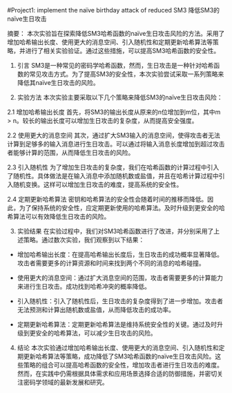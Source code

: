 #Project1: implement the naïve birthday attack of reduced SM3
降低SM3的naïve生日攻击

摘要：
本次实验旨在探索降低SM3哈希函数的naïve生日攻击风险的方法。采用了增加哈希输出长度、使用更大的消息空间、引入随机性和定期更新哈希算法等策略，并进行了相关实验验证。通过这些措施，可以提高SM3哈希函数的安全性。

1. 引言
SM3是一种常见的密码学哈希函数，然而，生日攻击是一种针对哈希函数的常见攻击方式。为了提高SM3的安全性，本次实验尝试采取一系列策略来降低其naïve生日攻击的风险。

2. 实验方法
本次实验主要采取以下几个策略来降低SM3的naïve生日攻击风险：

2.1 增加哈希输出长度
首先，将SM3的输出长度从原来的n位增加到m位，其中m > n。较长的输出长度可以增加生日攻击的复杂度，从而提高安全强度。

2.2 使用更大的消息空间
其次，通过扩大SM3输入的消息空间，使得攻击者无法计算到足够多的输入消息进行生日攻击。可以通过将输入消息长度增加到超过攻击者能够计算的范围，从而降低生日攻击的风险。

2.3 引入随机性
为了增加生日攻击的复杂度，我们在哈希函数的计算过程中引入了随机性。具体做法是在输入消息中添加随机数或盐值，并且在哈希计算过程中引入随机变换。这样可以增加生日攻击的难度，提高系统的安全性。

2.4 定期更新哈希算法
密钥和哈希算法的安全性会随着时间的推移而降低。因此，为了保持系统的安全性，应定期更新使用的哈希算法。及时升级到更安全的哈希算法可以有效降低生日攻击的风险。

3. 实验结果
在实验过程中，我们对SM3哈希函数进行了改进，并分别采用了上述策略。通过数次实验，我们观察到以下结果：

- 增加哈希输出长度：在提高哈希输出长度后，生日攻击的成功概率显著降低。攻击者需要更多的计算资源和时间来找到两个不同的消息的哈希碰撞。

- 使用更大的消息空间：通过扩大消息空间的范围，攻击者需要更多的计算能力来进行生日攻击。成功找到哈希冲突的概率降低。

- 引入随机性：引入了随机性后，生日攻击的复杂度得到了进一步增加。攻击者无法预测和计算出随机数或盐值，从而降低攻击的成功率。

- 定期更新哈希算法：定期更新哈希算法是维持系统安全性的关键。通过及时升级到更安全的哈希算法，可以减少生日攻击的风险。

4. 结论
本次实验通过增加哈希输出长度、使用更大的消息空间、引入随机性和定期更新哈希算法等策略，成功降低了SM3哈希函数的naïve生日攻击风险。这些策略的组合可以提高哈希函数的安全性，增加攻击者进行生日攻击的难度。然而，在实践中仍需根据具体需求和应用场景选择合适的防御措施，并密切关注密码学领域的最新发展和研究。
